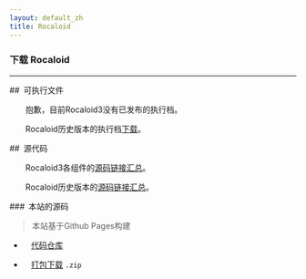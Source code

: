 ```yaml
---
layout: default_zh
title: Rocaloid
---
```


### 下载 Rocaloid

---

##&ensp;可执行文件

&emsp;&emsp;抱歉，目前Rocaloid3没有已发布的执行档。

&emsp;&emsp;Rocaloid历史版本的执行档[下载](/download/zh/2014/01/12/rocaloid-old-binaries.html)。

##&ensp;源代码

&emsp;&emsp;Rocaloid3各组件的[源码链接汇总](/download/zh/2014/01/12/rocaloid3-component-source.html)。


&emsp;&emsp;Rocaloid历史版本的[源码链接汇总](/download/zh/2014/01/12/rocaloid-old-source.html)。

###&ensp;本站的源码

> 本站基于Github Pages构建

* &emsp;[代码仓库](https://github.com/Rocaloid/Rocaloid.github.io)

* &emsp;[打包下载](https://github.com/Rocaloid/Rocaloid.github.io/archive/master.zip) `.zip`

